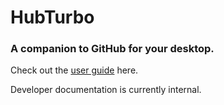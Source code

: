 # HubTurbo

### A companion to GitHub for your desktop.

Check out the [user guide](https://github.com/HubTurbo/HubTurbo/wiki/Getting-Started) here.

Developer documentation is currently internal.
